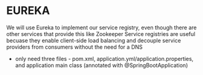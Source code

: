 # EUREKA

We will use Eureka to implement our service registry, even though there are other services that provide this like Zookeeper
Service registries are useful becuase they enable client-side load balancing and decouple service providers from consumers without the need for a DNS

  
* only need three files - pom.xml, application.yml/application.properties, and application main class (annotated with @SpringBootApplication)

